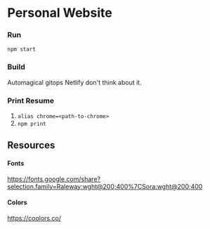 # Personal Website

### Run

`npm start`

### Build

Automagical gitops Netlify don't think about it.

### Print Resume

1. `alias chrome=<path-to-chrome>`
1. `npm print`

## Resources

#### Fonts

<https://fonts.google.com/share?selection.family=Raleway:wght@200;400%7CSora:wght@200;400>

#### Colors

<https://coolors.co/>
